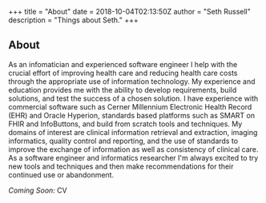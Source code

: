 +++
title = "About"
date = 2018-10-04T02:13:50Z
author = "Seth Russell"
description = "Things about Seth."
+++

## About

As an infomatician and experienced software engineer I help with the crucial effort of improving health care and reducing health care costs through the appropriate use of information technology. My experience and education provides me with the ability to develop requirements, build solutions, and test the success of a chosen solution. I have experience with commercial software such as Cerner Millennium Electronic Health Record (EHR) and Oracle Hyperion, standards based platforms such as SMART on FHIR and InfoButtons, and build from scratch tools and techniques. My domains of interest are clinical information retrieval and extraction, imaging informatics, quality control and reporting, and the use of standards to improve the exchange of information as well as consistency of clinical care. As a software engineer and informatics researcher I'm always excited to try new tools and techniques and then make recommendations for their continued use or abandonment.

*Coming Soon:* CV
